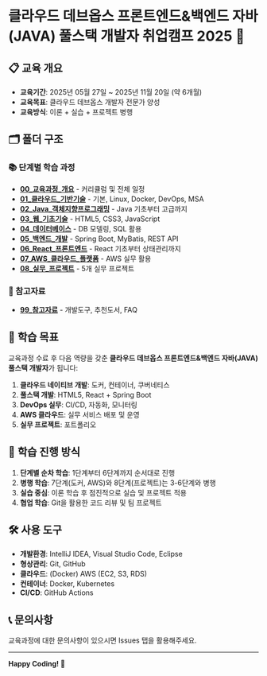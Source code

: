 # 클라우드 데브옵스 프론트엔드&백엔드 자바(JAVA) 풀스택 개발자 취업캠프 2025 🚀

## 📋 교육 개요
- **교육기간**: 2025년 05월 27일 ~ 2025년 11월 20일 (약 6개월)
- **교육목표**: 클라우드 데브옵스 개발자 전문가 양성
- **교육방식**: 이론 + 실습 + 프로젝트 병행

## 🗂️ 폴더 구조

### 📚 단계별 학습 과정
- **[00_교육과정_개요](./00_교육과정_개요/)** - 커리큘럼 및 전체 일정
- **[01_클라우드_기반기술](./01_기반기술_학습/)** - 기본, Linux, Docker, DevOps, MSA
- **[02_Java_객체지향프로그래밍](./02_Java_객체지향프로그래밍/)** - Java 기초부터 고급까지
- **[03_웹_기초기술](./03_웹_기초기술/)** - HTML5, CSS3, JavaScript
- **[04_데이터베이스](./04_데이터베이스/)** - DB 모델링, SQL 활용
- **[05_백엔드_개발](./05_백엔드_개발/)** - Spring Boot, MyBatis, REST API
- **[06_React_프론트엔드](./06_React_프론트엔드/)** - React 기초부터 상태관리까지
- **[07_AWS_클라우드_플랫폼](./07_AWS_클라우드_플랫폼/)** - AWS 실무 활용
- **[08_실무_프로젝트](./08_실무_프로젝트/)** - 5개 실무 프로젝트

### 📖 참고자료
- **[99_참고자료](./99_참고자료/)** - 개발도구, 추천도서, FAQ

## 🎯 학습 목표

교육과정 수료 후 다음 역량을 갖춘 **클라우드 데브옵스 프론트엔드&백엔드 자바(JAVA) 풀스택 개발자**가 됩니다:

1. **클라우드 네이티브 개발**: 도커, 컨테이너, 쿠버네티스
2. **풀스택 개발**: HTML5, React + Spring Boot
3. **DevOps 실무**: CI/CD, 자동화, 모니터링
4. **AWS 클라우드**: 실무 서비스 배포 및 운영
5. **실무 프로젝트**: 포트폴리오

## 📅 학습 진행 방식

1. **단계별 순차 학습**: 1단계부터 6단계까지 순서대로 진행
2. **병행 학습**: 7단계(도커, AWS)와 8단계(프로젝트)는 3-6단계와 병행
3. **실습 중심**: 이론 학습 후 점진적으로 실습 및 프로젝트 적용
4. **협업 학습**: Git을 활용한 코드 리뷰 및 팀 프로젝트

## 🛠️ 사용 도구

- **개발환경**: IntelliJ IDEA, Visual Studio Code, Eclipse 
- **형상관리**: Git, GitHub
- **클라우드**: (Docker) AWS (EC2, S3, RDS)
- **컨테이너**: Docker, Kubernetes
- **CI/CD**: GitHub Actions

## 📞 문의사항

교육과정에 대한 문의사항이 있으시면 Issues 탭을 활용해주세요.

---

**Happy Coding! 🎉**
